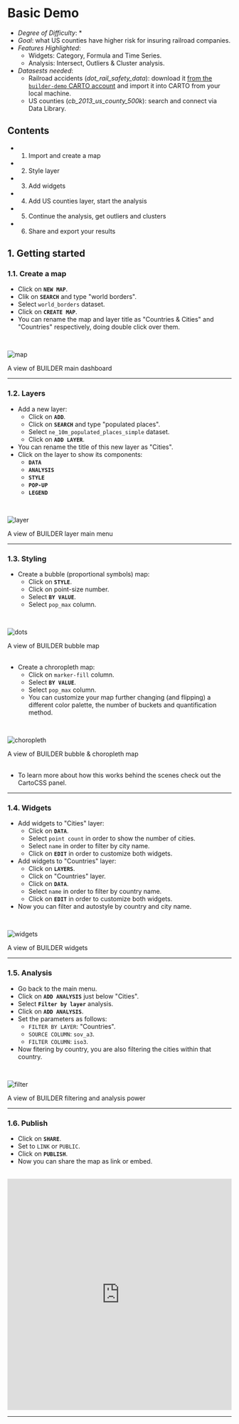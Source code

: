 # Basic Demo<a name="basics"></a>

* *Degree of Difficulty*: *
* *Goal*: what US counties have higher risk for insuring railroad companies.
* *Features Highlighted*:
  * Widgets: Category, Formula and Time Series.
  * Analysis: Intersect, Outliers & Cluster analysis.
* *Datasests needed*:
  * Railroad accidents (*dot_rail_safety_data*): download it [from the `builder-demo` CARTO account](https://team.carto.com/u/ramirocartodb/tables/builder-demo.dot_rail_safety_data_1/public/map?redirected=true) and import it into CARTO from your local machine.
  * US counties (*cb_2013_us_county_500k*): search and connect via Data Library.

## Contents

<!-- MarkdownTOC -->

- 1. Import and create a map
- 2. Style layer
- 3. Add widgets
- 4. Add US counties layer, start the analysis
- 5. Continue the analysis, get outliers and clusters
- 6. Share and export your results

<!-- /MarkdownTOC -->


## 1. Getting started <a name="getting-started"></a>

### 1.1. Create a map <a name="map"></a>

* Click on **`NEW MAP`**.
* Clik on **`SEARCH`** and type "world borders".
* Select `world_borders` dataset.
* Click on **`CREATE MAP`**.
* You can rename the map and layer title as "Countries & Cities" and "Countries" respectively, doing double click over them.

<br>

![map](/imgs/basics/map.png)
<figcaption>A view of BUILDER main dashboard</figcaption>

<hr>

### 1.2. Layers <a name="layers"></a>

* Add a new layer:
  * Click on **`ADD`**.
  * Click on **`SEARCH`** and type "populated places".
  * Select `ne_10m_populated_places_simple` dataset.
  * Click on **`ADD LAYER`**.
* You can rename the title of this new layer as "Cities".
* Click on the layer to show its components: 
  * **`DATA`**
  * **`ANALYSIS`**
  * **`STYLE`**
  * **`POP-UP`**
  * **`LEGEND`**

<br>

![layer](/imgs/basics/layer.png)
<figcaption>A view of BUILDER layer main menu</figcaption>

<hr>

### 1.3. Styling <a name="styling"></a>

* Create a bubble (proportional symbols) map:
  * Click on **`STYLE`**.
  * Click on point-size number.
  * Select **`BY VALUE`**.
  * Select `pop_max` column.

<br>

![dots](/imgs/basics/dots.png)
<figcaption>A view of BUILDER bubble map</figcaption>

<br>

* Create a chroropleth map:
  * Click on `marker-fill` column.
  * Select **`BY VALUE`**.
  * Select `pop_max` column.
  * You can customize your map further changing (and flipping) a different color palette, the number of buckets and quantification method.

<br>

![choropleth](/imgs/basics/choropleth.png)
<figcaption>A view of BUILDER bubble & choropleth map</figcaption>

<br>

* To learn more about how this works behind the scenes check out the CartoCSS panel.

<hr>

### 1.4. Widgets <a name="widgets"></a>

* Add widgets to "Cities" layer:
  * Click on **`DATA`**.
  * Select `point count` in order to show the number of cities.
  * Select `name` in order to filter by city name.
  * Click on **`EDIT`** in order to customize both widgets.
* Add widgets to "Countries" layer:
  * Click on **`LAYERS`**.
  * Click on "Countries" layer.
  * Click on **`DATA`**.
  * Select `name` in order to filter by country name.
  * Click on **`EDIT`** in order to customize both widgets.
* Now you can filter and autostyle by country and city name.

<br>

![widgets](/imgs/basics/widgets.png)
<figcaption>A view of BUILDER widgets</figcaption>

<hr>

### 1.5. Analysis <a name="analysis"></a>

* Go back to the main menu.
* Click on **`ADD ANALYSIS`** just below "Cities".
* Select **`Filter by layer`** analysis.
* Click on **`ADD ANALYSIS`**.
* Set the parameters as follows:
  * `FILTER BY LAYER`: "Countries".
  * `SOURCE COLUMN`: `sov_a3`.
  * `FILTER COLUMN`: `iso3`.
* Now fitering by country, you are also filtering the cities within that country. 

<br>

![filter](/imgs/basics/filter.png)
<figcaption>A view of BUILDER filtering and analysis power</figcaption>

<hr>

### 1.6. Publish <a name="publish"></a>

* Click on **`SHARE`**.
* Set to `LINK` or `PUBLIC`.
* Click on **`PUBLISH`**.
* Now you can share the map as link or embed.

<br>

<iframe width="100%" height="520" frameborder="0" src="https://team.carto.com/u/ramirocartodb/builder/23cd250b-ffd9-4267-806f-b935716eeb8c/embed" allowfullscreen webkitallowfullscreen mozallowfullscreen oallowfullscreen msallowfullscreen></iframe>

---
